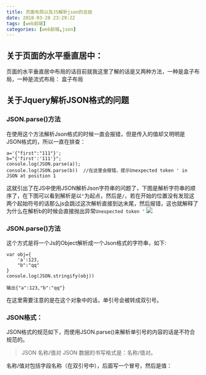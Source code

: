 ```yaml
---
title: 页面布局以及JS解析json的总结
date: 2018-03-28 23:29:22
tags: [web前端]
categories: [web前端,json]
---
```

## 关于页面的水平垂直居中：
页面的水平垂直居中布局的话目前就我这里了解的话是又两种方法，一种是盒子布局，一种是流式布局：
盒子布局




## 关于Jquery解析JSON格式的问题
### JSON.parse()方法
在使用这个方法解析Json格式的时候一直会报错，但是传入的值却又明明是JSON格式的，所以一直在排查：
```
a='{"first":"111"}';
b="{'first':'111'}";
console.log(JSON.parse(a));
console.log(JSON.parse(b))  //在这里会报错，提示Unexpected token ' in JSON at position 1
```
这就引出了在JS中使用JSON解析Json字符串的问题了，下图是解析字符串的顺序了，在下图可以看到解析是以`"`为起点，然后是`/`，若在开始的位置没有发现这两个起始符号的话那么js会跳过这次解析直接到达末尾，然后报错，这也就解释了为什么在解析b的时候会直接抛出异常`Unexpected token '`
![](JS解析Json.PNG)

### JSON.parse()方法

这个方式是将一个Js的Object解析成一个Json格式的字符串，如下:
```
var obj={
    'a':123,
    "b":"qq"
}
console.log(JSON.stringify(obj))

输出{"a":123,"b":"qq"}
```
在这里需要注意的是在这个对象中的话，单引号会被转成双引号。

### JSON格式：
JSON格式的规范如下，而使用JSON.parse()来解析单引号的内容的话是不符合规范的。
> JSON 名称/值对
JSON 数据的书写格式是：名称/值对。

名称/值对包括字段名称（在双引号中），后面写一个冒号，然后是值：